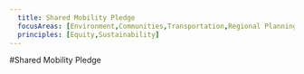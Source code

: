 ```yaml
---
  title: Shared Mobility Pledge
  focusAreas: [Environment,Communities,Transportation,Regional Planning]
  principles: [Equity,Sustainability]
---
```

#Shared Mobility Pledge